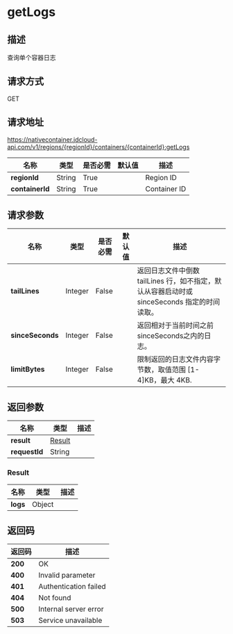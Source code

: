 # getLogs


## 描述
查询单个容器日志


## 请求方式
GET

## 请求地址
https://nativecontainer.jdcloud-api.com/v1/regions/{regionId}/containers/{containerId}:getLogs

|名称|类型|是否必需|默认值|描述|
|---|---|---|---|---|
|**regionId**|String|True| |Region ID|
|**containerId**|String|True| |Container ID|

## 请求参数
|名称|类型|是否必需|默认值|描述|
|---|---|---|---|---|
|**tailLines**|Integer|False| |返回日志文件中倒数 tailLines 行，如不指定，默认从容器启动时或 sinceSeconds 指定的时间读取。<br>|
|**sinceSeconds**|Integer|False| |返回相对于当前时间之前sinceSeconds之内的日志。<br>|
|**limitBytes**|Integer|False| |限制返回的日志文件内容字节数，取值范围 [1-4]KB，最大 4KB.<br>|


## 返回参数
|名称|类型|描述|
|---|---|---|
|**result**|[Result](getlogs#result)| |
|**requestId**|String| |

### <div id="result">Result</div>
|名称|类型|描述|
|---|---|---|
|**logs**|Object| |

## 返回码
|返回码|描述|
|---|---|
|**200**|OK|
|**400**|Invalid parameter|
|**401**|Authentication failed|
|**404**|Not found|
|**500**|Internal server error|
|**503**|Service unavailable|
